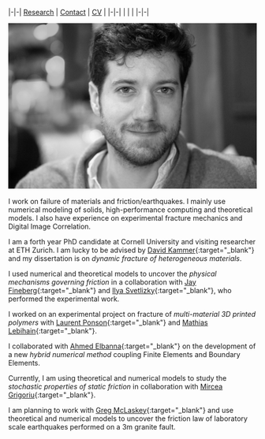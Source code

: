 |-|-|
[Research](research.md) | [Contact](contact.md) | [CV](gabriele_albertini_vitae.pdf) |
|-|-|
| | |
|-|-|

![](images/profile_photo_id_bw.jpg)

I work on failure of materials and friction/earthquakes. 
I mainly use numerical modeling of solids, high-performance computing and theoretical models. 
I also have experience on experimental fracture mechanics and Digital Image Correlation.

I am a forth year PhD candidate at Cornell University and visiting researcher at ETH Zurich. 
I am lucky to be advised by [David Kammer](https://ifb.ethz.ch/compmech/people/prof-dr-david-kammer.html){:target="_blank"} and my dissertation is on *dynamic fracture of heterogeneous materials*. 

I used numerical and theoretical models to uncover the *physical mechanisms governing friction* in a collaboration with [Jay Fineberg](http://old.phys.huji.ac.il/~jay/){:target="_blank"} and [Ilya Svetlizky](https://scholar.google.co.il/citations?user=44mVMhIAAAAJ&hl=en){:target="_blank"}, who performed the experimental work.

I worked on an experimental project on fracture of *multi-material 3D printed polymers* with [Laurent Ponson](http://www.laurentponson.com/){:target="_blank"} and [Mathias Lebihain](https://scholar.google.com/citations?user=ZUSWpmMAAAAJ&hl=en&oi=ao){:target="_blank"}.

I collaborated with [Ahmed Elbanna](http://publish.illinois.edu/mcslabuiuc/people/ahmed-ettaf-elbanna/){:target="_blank"} on the development of a new *hybrid numerical method* coupling Finite Elements and Boundary Elements.

Currently, I am using theoretical and numerical models to study the *stochastic properties of static friction* in collaboration with [Mircea Grigoriu](https://www.cee.cornell.edu/faculty-directory/mircea-dan-grigoriu){:target="_blank"}. 

I am planning to work with [Greg McLaskey](https://courses.cit.cornell.edu/mclaskey/people.html){:target="_blank"} and use theoretical and numerical models to uncover the friction law of laboratory scale earthquakes performed on a 3m granite fault.

